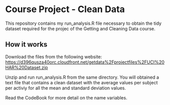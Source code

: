 # Course Project - Clean Data

This repository contains my run_analysis.R file necessary to obtain the tidy dataset required for the projec of the Getting and Cleaning Data course.

## How it works
Download the files from the following website:
https://d396qusza40orc.cloudfront.net/getdata%2Fprojectfiles%2FUCI%20HAR%20Dataset.zip

Unzip and run run_analysis.R from the same directory. You will obtained a text file that contains a clean dataset with the average
values per subject per activiy for all the mean and standard deviation values. 

Read the CodeBook for more detail on the name variables.   
